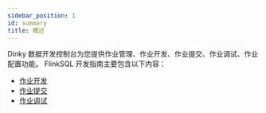 ```yaml
---
sidebar_position: 1
id: summary
title: 概述
---
```





Dinky 数据开发控制台为您提供作业管理、作业开发、作业提交、作业调试、作业配置功能。
FlinkSQL 开发指南主要包含以下内容：
   - [作业开发](./flinksql_job_dev)
   - [作业提交](./flinksql_job_submit)
   - [作业调试](./job_debug)